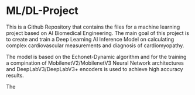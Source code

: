 # ML/DL-Project

This is a Github Repository that contains the files for a machine learning project based on AI Biomedical Engineering.
The main goal of this project is to create and train a Deep Learning AI Inference Model on calculating complex 
cardiovascular measurements and diagnosis of cardiomyopathy. 

The model is based on the Echonet-Dynamic algorithm and for the training a compination of MobilenetV2/MobilenetV3 Neural Network architectures and DeepLabV3/DeepLabV3+ encoders is used to achieve high accuracy results.

The 


